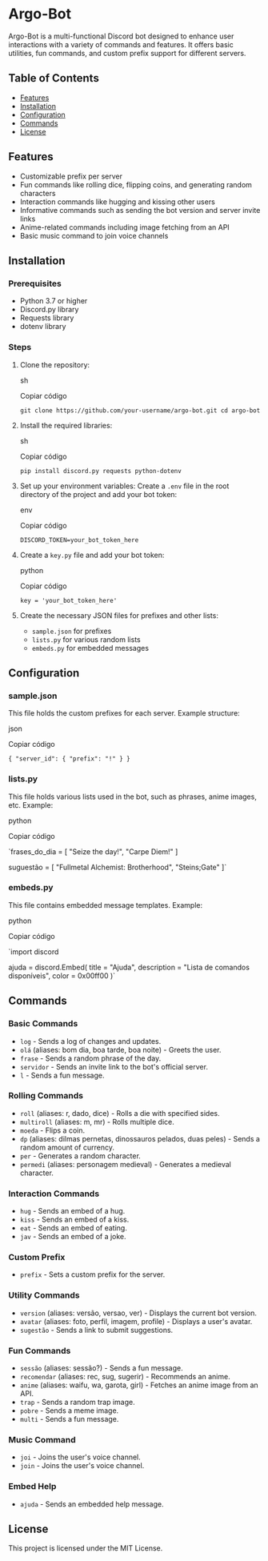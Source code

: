 


# Argo-Bot

Argo-Bot is a multi-functional Discord bot designed to enhance user interactions with a variety of commands and features. It offers basic utilities, fun commands, and custom prefix support for different servers.

## Table of Contents

-   [Features](#features)
-   [Installation](#installation)
-   [Configuration](#configuration)
-   [Commands](#commands)
-   [License](#license)

## Features

-   Customizable prefix per server
-   Fun commands like rolling dice, flipping coins, and generating random characters
-   Interaction commands like hugging and kissing other users
-   Informative commands such as sending the bot version and server invite links
-   Anime-related commands including image fetching from an API
-   Basic music command to join voice channels

## Installation

### Prerequisites

-   Python 3.7 or higher
-   Discord.py library
-   Requests library
-   dotenv library

### Steps

1.  Clone the repository:
    
    sh
    
    Copiar código
    
    `git clone https://github.com/your-username/argo-bot.git
    cd argo-bot` 
    
2.  Install the required libraries:
    
    sh
    
    Copiar código
    
    `pip install discord.py requests python-dotenv` 
    
3.  Set up your environment variables: Create a `.env` file in the root directory of the project and add your bot token:
    
    env
    
    Copiar código
    
    `DISCORD_TOKEN=your_bot_token_here` 
    
4.  Create a `key.py` file and add your bot token:
    
    python
    
    Copiar código
    
    `key = 'your_bot_token_here'` 
    
5.  Create the necessary JSON files for prefixes and other lists:
    
    -   `sample.json` for prefixes
    -   `lists.py` for various random lists
    -   `embeds.py` for embedded messages

## Configuration

### sample.json

This file holds the custom prefixes for each server. Example structure:

json

Copiar código

`{
  "server_id": {
    "prefix": "!"
  }
}` 

### lists.py

This file holds various lists used in the bot, such as phrases, anime images, etc. Example:

python

Copiar código

`frases_do_dia = [
    "Seize the day!",
    "Carpe Diem!"
]

suguestão = [
    "Fullmetal Alchemist: Brotherhood",
    "Steins;Gate"
]` 

### embeds.py

This file contains embedded message templates. Example:

python

Copiar código

`import discord

ajuda = discord.Embed(
    title = "Ajuda",
    description = "Lista de comandos disponíveis",
    color = 0x00ff00
)` 

## Commands

### Basic Commands

-   `log` - Sends a log of changes and updates.
-   `olá` (aliases: bom dia, boa tarde, boa noite) - Greets the user.
-   `frase` - Sends a random phrase of the day.
-   `servidor` - Sends an invite link to the bot's official server.
-   `l` - Sends a fun message.

### Rolling Commands

-   `roll` (aliases: r, dado, dice) - Rolls a die with specified sides.
-   `multiroll` (aliases: m, mr) - Rolls multiple dice.
-   `moeda` - Flips a coin.
-   `dp` (aliases: dilmas pernetas, dinossauros pelados, duas peles) - Sends a random amount of currency.
-   `per` - Generates a random character.
-   `permedi` (aliases: personagem medieval) - Generates a medieval character.

### Interaction Commands

-   `hug` - Sends an embed of a hug.
-   `kiss` - Sends an embed of a kiss.
-   `eat` - Sends an embed of eating.
-   `jav` - Sends an embed of a joke.

### Custom Prefix

-   `prefix` - Sets a custom prefix for the server.

### Utility Commands

-   `version` (aliases: versão, versao, ver) - Displays the current bot version.
-   `avatar` (aliases: foto, perfil, imagem, profile) - Displays a user's avatar.
-   `sugestão` - Sends a link to submit suggestions.

### Fun Commands

-   `sessão` (aliases: sessão?) - Sends a fun message.
-   `recomendar` (aliases: rec, sug, sugerir) - Recommends an anime.
-   `anime` (aliases: waifu, wa, garota, girl) - Fetches an anime image from an API.
-   `trap` - Sends a random trap image.
-   `pobre` - Sends a meme image.
-   `multi` - Sends a fun message.

### Music Command

-   `joi` - Joins the user's voice channel.
-   `join` - Joins the user's voice channel.

### Embed Help

-   `ajuda` - Sends an embedded help message.

## License

This project is licensed under the MIT License.
